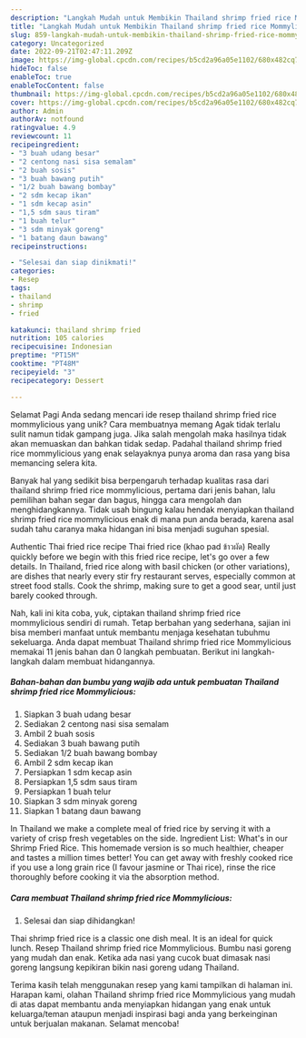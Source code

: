 ```yaml
---
description: "Langkah Mudah untuk Membikin Thailand shrimp fried rice Mommylicious yang Lezat, Mantap"
title: "Langkah Mudah untuk Membikin Thailand shrimp fried rice Mommylicious yang Lezat, Mantap"
slug: 859-langkah-mudah-untuk-membikin-thailand-shrimp-fried-rice-mommylicious-yang-lezat-mantap
category: Uncategorized
date: 2022-09-21T02:47:11.209Z
image: https://img-global.cpcdn.com/recipes/b5cd2a96a05e1102/680x482cq70/thailand-shrimp-fried-rice-mommylicious-foto-resep-utama.jpg
hideToc: false
enableToc: true
enableTocContent: false
thumbnail: https://img-global.cpcdn.com/recipes/b5cd2a96a05e1102/680x482cq70/thailand-shrimp-fried-rice-mommylicious-foto-resep-utama.jpg
cover: https://img-global.cpcdn.com/recipes/b5cd2a96a05e1102/680x482cq70/thailand-shrimp-fried-rice-mommylicious-foto-resep-utama.jpg
author: Admin
authorAv: notfound
ratingvalue: 4.9
reviewcount: 11
recipeingredient:
- "3 buah udang besar"
- "2 centong nasi sisa semalam"
- "2 buah sosis"
- "3 buah bawang putih"
- "1/2 buah bawang bombay"
- "2 sdm kecap ikan"
- "1 sdm kecap asin"
- "1,5 sdm saus tiram"
- "1 buah telur"
- "3 sdm minyak goreng"
- "1 batang daun bawang"
recipeinstructions:

- "Selesai dan siap dinikmati!"
categories:
- Resep
tags:
- thailand
- shrimp
- fried

katakunci: thailand shrimp fried 
nutrition: 105 calories
recipecuisine: Indonesian
preptime: "PT15M"
cooktime: "PT48M"
recipeyield: "3"
recipecategory: Dessert

---
```



Selamat Pagi Anda sedang mencari ide resep thailand shrimp fried rice mommylicious yang unik? Cara membuatnya memang Agak tidak terlalu sulit namun tidak gampang juga. Jika salah mengolah maka hasilnya tidak akan memuaskan dan bahkan tidak sedap. Padahal thailand shrimp fried rice mommylicious yang enak selayaknya punya aroma dan rasa yang bisa memancing selera kita.


Banyak hal yang sedikit bisa berpengaruh terhadap kualitas rasa dari thailand shrimp fried rice mommylicious, pertama dari jenis bahan, lalu pemilihan bahan segar dan bagus, hingga cara mengolah dan menghidangkannya. Tidak usah bingung kalau hendak menyiapkan thailand shrimp fried rice mommylicious enak di mana pun anda berada, karena asal sudah tahu caranya maka hidangan ini bisa menjadi suguhan spesial.

Authentic Thai fried rice recipe Thai fried rice (khao pad ข้าวผัด) Really quickly before we begin with this fried rice recipe, let&#39;s go over a few details. In Thailand, fried rice along with basil chicken (or other variations), are dishes that nearly every stir fry restaurant serves, especially common at street food stalls. Cook the shrimp, making sure to get a good sear, until just barely cooked through.


Nah, kali ini kita coba, yuk, ciptakan thailand shrimp fried rice mommylicious sendiri di rumah. Tetap berbahan yang sederhana, sajian ini bisa memberi manfaat untuk membantu menjaga kesehatan tubuhmu sekeluarga. Anda dapat membuat Thailand shrimp fried rice Mommylicious memakai 11 jenis bahan dan 0 langkah pembuatan. Berikut ini langkah-langkah dalam membuat hidangannya.

<!--inarticleads1-->

##### Bahan-bahan dan bumbu yang wajib ada untuk pembuatan Thailand shrimp fried rice Mommylicious:

1. Siapkan 3 buah udang besar
1. Sediakan 2 centong nasi sisa semalam
1. Ambil 2 buah sosis
1. Sediakan 3 buah bawang putih
1. Sediakan 1/2 buah bawang bombay
1. Ambil 2 sdm kecap ikan
1. Persiapkan 1 sdm kecap asin
1. Persiapkan 1,5 sdm saus tiram
1. Persiapkan 1 buah telur
1. Siapkan 3 sdm minyak goreng
1. Siapkan 1 batang daun bawang


In Thailand we make a complete meal of fried rice by serving it with a variety of crisp fresh vegetables on the side. Ingredient List: What&#39;s in our Shrimp Fried Rice. This homemade version is so much healthier, cheaper and tastes a million times better! You can get away with freshly cooked rice if you use a long grain rice (I favour jasmine or Thai rice), rinse the rice thoroughly before cooking it via the absorption method. 

<!--inarticleads2-->

##### Cara membuat Thailand shrimp fried rice Mommylicious:


1. Selesai dan siap dihidangkan!

Thai shrimp fried rice is a classic one dish meal. It is an ideal for quick lunch. Resep Thailand shrimp fried rice Mommylicious. Bumbu nasi goreng yang mudah dan enak. Ketika ada nasi yang cucok buat dimasak nasi goreng langsung kepikiran bikin nasi goreng udang Thailand. 

Terima kasih telah menggunakan resep yang kami tampilkan di halaman ini. Harapan kami, olahan Thailand shrimp fried rice Mommylicious yang mudah di atas dapat membantu anda menyiapkan hidangan yang enak untuk keluarga/teman ataupun menjadi inspirasi bagi anda yang berkeinginan untuk berjualan makanan. Selamat mencoba!
